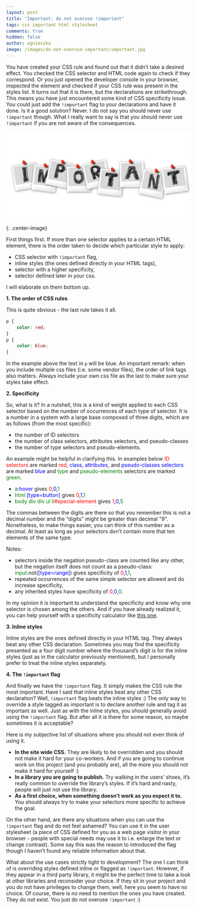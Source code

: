 ```yaml
---
layout: post
title: "Important: do not overuse !important"
tags: css important html stylesheet
comments: true
hidden: false
author: agnieszka
image: /images/do-not-overuse-important/important.jpg
---
```


You have created your CSS rule and found out that it didn’t take a desired effect. You checked the CSS selector and HTML code again to check if they correspond. Or you just opened the developer console in your browser, inspected the element and checked if your CSS rule was  present in the styles list. It turns out that it is there, but the declarations are strikethrough. This means you have just encountered some kind of CSS specificity issue. You could just add the `!important` flag to your declarations and have it done. Is it a good solution? Never. I do not say you should never use `!important` though. What I really want to say is that you should never use `!important` if you are not aware of the consequences.

![Image](/images/do-not-overuse-important/important.jpg){: .center-image}

First things first. If more than one selector applies to a certain HTML element, there is the order taken to decide which particular style to apply:

* CSS selector with `!important` flag,
* inline styles (the ones defined directly in your HTML tags),
* selector with a higher specificity,
* selector defined later in your css.
 

I will elaborate on them bottom up.

**1. The order of CSS rules**

This is quite obvious - the last rule takes it all.

```css
p { 
    color: red;
}
p { 
    color: blue;
}
```

In the example above the text in `p` will be blue. An important remark: when you include multiple css files (i.e. some vendor files), the order of link tags also matters. Always include your own css file as the last to make sure your styles take effect.

**2. Specificity**

So, what is it? In a nutshell, this is a kind of weight applied to each CSS selector based on the number of occurrences of each type of selector. It is a number in a system with a large base composed of three digits, which are as follows (from the most specific):

* the number of ID selectors
* the number of class selectors, attributes selectors, and pseudo-classes
* the number of type selectors and pseudo-elements.

An example might be helpful in clarifying this. In examples below <span style="color:red">ID selectors</span> are marked <span style="color:red">red</span>, <span style="color:blue">class</span>, <span style="color:blue">attributes</span>, and <span style="color:blue">pseudo-classes selectors</span> are marked <span style="color:blue">blue</span> and <span style="color:green">type</span> and <span style="color:green">pseudo-elements</span> selectors are marked <span style="color:green">green</span>.

* <span style="color:green">a</span><span style="color:blue">:hover</span> gives <span style="color:red">0</span>,<span style="color:blue">0</span>,<span style="color:green">1</span>
* <span style="color:green">html</span> <span style="color:blue">[type=button]</span> gives <span style="color:red">0</span>,<span style="color:blue">1</span>,<span style="color:green">1</span>
* <span style="color:green">body div div ul li</span><span style="color:red">#special-element</span> gives <span style="color:red">1</span>,<span style="color:blue">0</span>,<span style="color:green">5</span>

The commas between the digits are there so that you remember this is not a decimal number and the “digits” might be greater than decimal "9". Nonetheless, to make things easier, you can think of this number as a decimal. At least as long as your selectors don’t contain more that ten elements of the same type.

Notes:

* selectors inside the negation pseudo-class are counted like any other, but the negation itself does not count as a pseudo-class: <span style="color:green">input</span>:not(<span style="color:blue">[type=range]</span>) gives specificity of <span style="color:red">0</span>,<span style="color:blue">1</span>,<span style="color:green">1</span>,
* repeated occurrences of the same simple selector are allowed and do increase specificity,
* any inherited styles have specificity of <span style="color:red">0</span>,<span style="color:blue">0</span>,<span style="color:green">0</span>.


In my opinion it is important to understand the specificity and know why one selector is chosen among the others. And if you have already realized it, you can help yourself with a specificity calculator like [this one](https://specificity.keegan.st/).

**3. Inline styles**

Inline styles are the ones defined directly in your HTML tag. They always beat any other CSS declaration. Sometimes you may find the specificity presented as a four digit number where the thousand’s digit is for the inline styles (just as in the calculator previously mentioned), but I personally prefer to treat the inline styles separately.


**4. The `!important` flag** 

And finally we have the `!important` flag. It simply makes the CSS rule the most important. Have I said that inline styles beat any other CSS declaration? Well, `!important` flag beats the inline styles :) The only way to override a style tagged as important is to declare another rule and tag it as important as well. Just as with the inline styles, you should generally avoid using the `!important` flag. But after all it is there for some reason, so maybe sometimes it is acceptable?

Here is my subjective list of situations where you should not even think of using it.

* **In the site wide CSS.** They are likely to be overridden and you should not make it hard for your co-workers. And if you are going to continue work on this project (and you probably are), all the more you should not make it hard for yourself :)
* **In a library you are going to publish.** Try walking in the users’ shoes, it’s really common to override the library’s styles. If it’s hard and nasty, people will just not use the library.
* **As a first choice, when something doesn’t work as you expect it to.** You should always try to make your selectors more specific to achieve the goal.

On the other hand, are there any situations when you can use the `!important` flag and do not feel ashamed? You can use it in the user stylesheet (a piece of CSS defined for you as a web page visitor in your browser - people with special needs may use it to i.e. enlarge the text or change contrast). Some say this was the reason to introduced the flag though I haven’t found any reliable information about that.

What about the use cases strictly tight to development? The one I can think of is overriding styles defined inline or flagged as `!important`. However, if they appear in a third party library, it might be the perfect time to take a look at other libraries and reconsider your choice. If they sit in your project and you do not have privileges to change them, well, here you seem to have no choice. Of course, there is no need to mention the ones you have created. They do not exist. You just do not overuse `!important` :)

